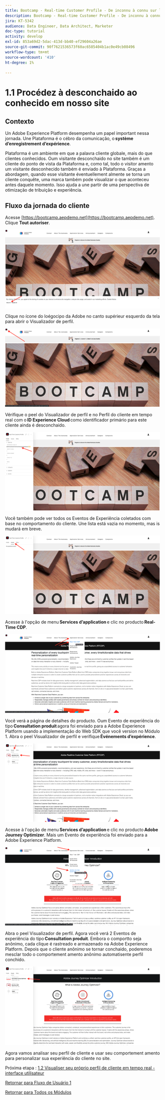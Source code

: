 ```yaml
---
title: Bootcamp - Real-time Customer Profile - De inconnu à connu sur le site - Brésil
description: Bootcamp - Real-time Customer Profile - De inconnu à connu sur le site - Brésil
jira: KT-5342
audience: Data Engineer, Data Architect, Marketer
doc-type: tutorial
activity: develop
exl-id: 853a69d2-5dac-413d-bb40-ef29604a26ae
source-git-commit: 90f7621536573f60ac6585404b1ac0e49cb08496
workflow-type: tm+mt
source-wordcount: '410'
ht-degree: 1%

---
```


# 1.1 Procédez à desconchaido ao conhecido em nosso site

## Contexto

Un Adobe Experience Platform desempenha um papel important nessa jornada. Une Plataforma é o cébro da comunicação, o **système d’enregistrement d’expérience**.

Plataforma é um ambiente em que a palavra cliente globale, mais do que clientes conhecidos. Oum visitante desconchaido no site também é um cliente do ponto de vista da Plataforma e, como tal, todo o visitor amento um visitante desconhecido também é enviado à Plataforma. Graças a abordagem, quando esse visitante éventuellement almente se torna um cliente conquête, uma marca também pode visualizar o que aconteceu antes daquele momento. Isso ajuda a une partir de uma perspectiva de otimização de tribuição e experiência.

## Fluxo da jornada do cliente

Acesse [https://bootcamp.aepdemo.net](https://bootcamp.aepdemo.net). Clique **Tout autoriser**.

![DSN](./images/web8.png)

Clique no ícone do loégocipo da Adobe no canto supérieur esquerdo da tela para abrir o Visualizador de perfil.

![Démonstration](./images/pv1.png)

Vérifique o peel do Visualizador de perfil e no Perfil do cliente em tempo real com o **ID Experience Cloud** como identificador primário para este cliente ainda é desconchaido.

![Démonstration](./images/pv2.png)

Você também pode ver todos os Eventos de Experiência coletados com base no comportamento do cliente. Une lista está vazia no momento, mas is mudará em breve.

![Démonstration](./images/pv3.png)

Acesse à l&#39;opção de menu **Services d’application** e clic no producto **Real-Time CDP**.

![Démonstration](./images/pv4.png)

Você verá a página de detalhes do producto. Oum Evento de experiência do tipo **Consultation produit** agora foi enviado para a Adobe Experience Platform usando a implementação do Web SDK que você version no Módulo 1. Abra o peel Visualizador de perfil e verifique **Événements d’expérience**.

![Démonstration](./images/pv5.png)

Acesse à l&#39;opção de menu **Services d’application** e clic no producto **Adobe Journey Optimizer**. Mais um Evento de experiência foi enviado para a Adobe Experience Platform.

![Démonstration](./images/pv7.png)

Abra o peel Visualizador de perfil. Agora você verá 2 Eventos de experiência do tipo **Consultation produit**. Embora o comportto seja anônimo, cada clique é rastreado e armazenado na Adobe Experience Platform. Depois que o cliente anônimo se tornar conchaido, poderemos mesclar todo o comportement amento anônimo automatisente perfil conchido.

![Démonstration](./images/pv8.png)

Agora vamos analisar seu perfil de cliente e usar seu comportement amento para personalizar sua experiência do cliente no site.

Próxima etapa : [1.2 Visualiser seu próprio perfil de cliente em tempo real - interface utilisateur](./ex2.md)

[Retornar para Fluxo de Usuário 1](./uc1.md)

[Retornar para Todos os Módulos](../../overview.md)
